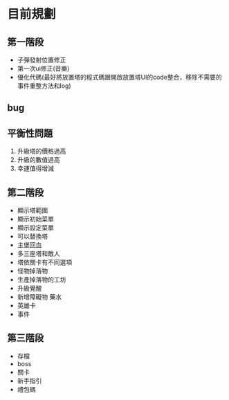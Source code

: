 # 目前規劃
## 第一階段
- 子彈發射位置修正
- 第一次ui修正(音樂)
- 優化代碼(最好將放置塔的程式碼跟開啟放置塔UI的code整合，移除不需要的事件重整方法和log)
## bug 
## 平衡性問題
1. 升級塔的價格過高
2. 升級的數值過高
3. 幸運值得增減
## 第二階段
- 顯示塔範圍
- 顯示初始菜單
- 顯示設定菜單
- 可以替換塔
- 主堡回血
- 多三座塔和敵人
- 塔依關卡有不同選項
- 怪物掉落物
- 生產掉落物的工坊
- 升級覺醒
- 新增障礙物 藥水
- 英雄卡
- 事件
## 第三階段
- 存檔
- boss
- 關卡
- 新手指引
- 禮包碼
